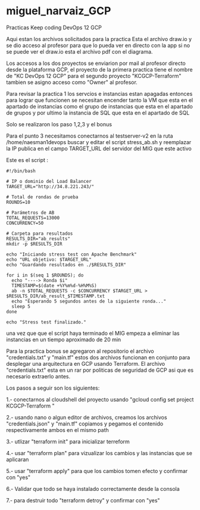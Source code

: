 # miguel_narvaiz_GCP
Practicas Keep coding DevOps 12 GCP 

Aqui estan los archivos solicitados para la practica Esta el archivo draw.io y se dio acceso al profesor para que lo pueda ver en directo con la app si no se puede ver el draw.io esta el archivo pdf con el diagrama. 

Los accesos a los dos proyectos se enviarion por mail al profesor directo desde la plataforma GCP, el proyecto de la primera practica tiene el nombre de "KC DevOps 12 GCP" para el segundo proyecto "KCGCP-Terraform" tambien se asigno acceso como "Owner" al profesor.

Para revisar la practica 1 los servcios e instancias estan apagadas entonces para lograr que funcionen se necesitan encender tanto la VM que esta en el apartado de instancias como el grupo de instancias que esta en el apartado de grupos y por ultimo la instancia de SQL que esta en el apartado de SQL

Solo se realizaron los paso 1,2,3 y el bonus 

Para el punto 3 necesitamos conectarnos al testserver-v2 en la ruta /home/naesman1devops buscar y editar el script stress_ab.sh y reemplazar la IP publica en el campo TARGET_URL  del servidor del MIG que este activo

Este es el script :

```
#!/bin/bash

# IP o dominio del Load Balancer
TARGET_URL="http://34.8.221.243/"

# Total de rondas de prueba
ROUNDS=10

# Parámetros de AB
TOTAL_REQUESTS=13000
CONCURRENCY=50

# Carpeta para resultados
RESULTS_DIR="ab_results"
mkdir -p $RESULTS_DIR

echo "Iniciando stress test con Apache Benchmark"
echo "URL objetivo: $TARGET_URL"
echo "Guardando resultados en ./$RESULTS_DIR"

for i in $(seq 1 $ROUNDS); do
  echo "----> Ronda $i"
  TIMESTAMP=$(date +%Y%m%d-%H%M%S)
  ab -n $TOTAL_REQUESTS -c $CONCURRENCY $TARGET_URL > $RESULTS_DIR/ab_result_$TIMESTAMP.txt
  echo "Esperando 5 segundos antes de la siguiente ronda..."
  sleep 5
done

echo "Stress test finalizado."
```
una vez que que el script haya terminado el MIG empeza a eliminar las instancias en un tiempo aproximado de 20 min


Para la practica bonus se agregaron al repositorio el archivo "credentials.txt" y "main.tf" estos dos archivos funcionan en conjunto para desplegar una arquitectura en GCP usando Terraform. El archivo "credentials.txt" esta en un rar por politicas de seguridad de GCP asi que es necesario extraerlo antes. 

Los pasos a seguir son los siguientes: 

1.- conectarnos al cloudshell del proyecto usando "gcloud config set project KCGCP-Terraform " 

2.- usando nano o algun editor de archivos, creamos los archivos "credentials.json" y "main.tf" copiamos y pegamos el contenido respectivamente ambos en el mismo path 

3.- utlizar "terraform init" para inicializar terreform 

4.- usar "terraform plan" para vizualizar los cambios y las instancias que se aplicaran 

5.- usar "terraform apply" para que los cambios tomen efecto y confirmar con "yes" 

6.- Validar que todo se haya instalado correctamente desde la consola 

7.- para destruir todo "terraform detroy" y confirmar con "yes"
